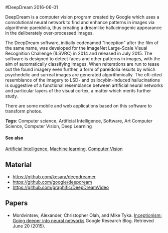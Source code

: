 
#DeepDream
2016-06-01

DeepDream is a computer vision program created by Google which uses a convolutional neural network to find and enhance patterns in images via algorithmic pareidolia, thus creating a dreamlike hallucinogenic appearance in the deliberately over-processed images.

The DeepDream software, initially codenamed "Inception" after the film of the same name, was developed for the ImageNet Large-Scale Visual Recognition Challenge (ILSVRC) in 2014 and released in July 2015. The software is designed to detect faces and other patterns in images, with the aim of automatically classifying images.
When reiterations are run to tease out the found imagery even further, a form of pareidolia results by which psychedelic and surreal images are generated algorithmically. The oft-cited resemblance of the imagery to LSD- and psilocybin-induced hallucinations is suggestive of a functional resemblance between artificial neural networks and particular layers of the visual cortex, a matter which merits further study.

There are some mobile and web applications based on this software to transform photos.

***Tags***: Computer science, Artificial Intelligence, Software, Art Computer Science, Computer Vision, Deep Learning

#### See also
[Artificial Intelligence](/artificial_intelligence), [Machine learning](/machine_learning), [Computer Vision](/computer_vision)
## Material
* https://github.com/kesara/deepdreamer
* https://github.com/google/deepdream
* https://github.com/graphific/DeepDreamVideo

## Papers
* Mordvintsev, Alexander, Christopher Olah, and Mike Tyka. [Inceptionism: Going deeper into neural networks](https://research.googleblog.com/2015/06/inceptionism-going-deeper-into-neural.html) Google Research Blog. Retrieved June 20 (2015).


